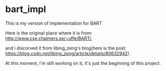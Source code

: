 # bart_impl
This is my version of implementation for BART

Here is the original place where it is from: http://www.cse.chalmers.se/~uffe/BART/,

and i discorved it from libing_zeng's blog(here is the post: https://blog.csdn.net/libing_zeng/article/details/80632942).

At this moment, i'm still working on it, it's just the beginning of this project.

